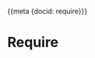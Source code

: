 {{meta {docid: require}}}

<style>

</style>

<script src="https://d3js.org/d3.v5.min.js"></script>

# Require
